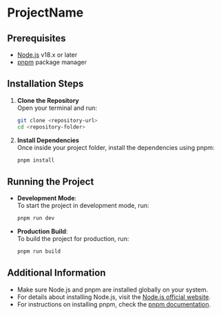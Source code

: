 # ProjectName

## Prerequisites

- [Node.js](https://nodejs.org/) v18.x or later
- [pnpm](https://pnpm.io/) package manager

## Installation Steps

1. **Clone the Repository**  
   Open your terminal and run:
   ```bash
   git clone <repository-url>
   cd <repository-folder>
   ```

2. **Install Dependencies**  
   Once inside your project folder, install the dependencies using pnpm:
   ```bash
   pnpm install
   ```

## Running the Project

- **Development Mode**:  
  To start the project in development mode, run:
  ```bash
  pnpm run dev
  ```

- **Production Build**:  
  To build the project for production, run:
  ```bash
  pnpm run build
  ```

## Additional Information

- Make sure Node.js and pnpm are installed globally on your system.
- For details about installing Node.js, visit the [Node.js official website](https://nodejs.org/).
- For instructions on installing pnpm, check the [pnpm documentation](https://pnpm.io/installation).